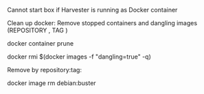 
Cannot start box if Harvester is running as Docker container

Clean up docker: Remove stopped containers and dangling images (REPOSITORY <NONE>, TAG <NONE>)

docker container prune

docker rmi $(docker images -f "dangling=true" -q)


Remove by repository:tag:

docker image rm debian:buster